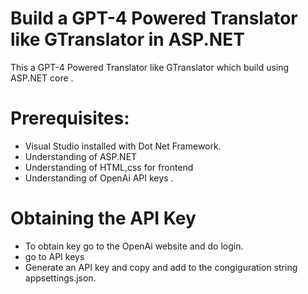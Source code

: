 # Build a GPT-4 Powered Translator like GTranslator in ASP.NET

This a GPT-4 Powered Translator like GTranslator which build using ASP.NET core .

# Prerequisites:
- Visual Studio installed with Dot Net Framework.
- Understanding of ASP.NET
- Understanding of HTML,css for frontend
- Understanding of OpenAi API keys  .

# Obtaining the API Key
- To obtain key go to the OpenAi website and do login.
- go to API keys
- Generate an API key and copy and add to the congiguration string appsettings.json.

